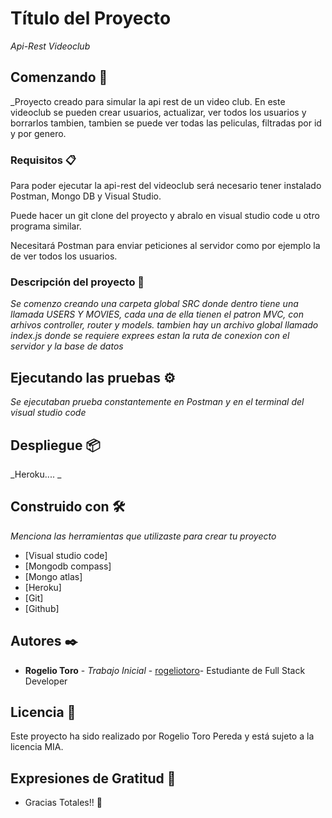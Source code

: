 # Título del Proyecto

_Api-Rest Videoclub_

## Comenzando 🚀

_Proyecto creado para simular la api rest de un video club. En este videoclub se pueden crear usuarios, actualizar, ver todos los usuarios y borrarlos tambien, tambien se puede ver todas las peliculas, filtradas por id y por genero.
### Requisitos 📋
Para poder ejecutar la api-rest del videoclub será necesario tener instalado Postman, Mongo DB y Visual Studio.

Puede hacer un git clone del proyecto y abralo en visual studio code u otro programa similar.

Necesitará Postman para enviar peticiones al servidor como por ejemplo la de ver todos los usuarios.

### Descripción del proyecto 🔧

_Se comenzo creando una carpeta global SRC donde dentro tiene una llamada USERS Y MOVIES, cada una de ella tienen el patron MVC, con arhivos controller, router y models.
 tambien hay un archivo global llamado index.js donde se requiere exprees estan la ruta de conexion con el servidor y la base de datos_

## Ejecutando las pruebas ⚙️

_Se ejecutaban prueba constantemente en Postman y en el terminal del visual studio code_

## Despliegue 📦

_Heroku.... _

## Construido con 🛠️

_Menciona las herramientas que utilizaste para crear tu proyecto_

* [Visual studio code]
* [Mongodb compass]
* [Mongo atlas]
* [Heroku]
* [Git]
* [Github]

## Autores ✒️

* **Rogelio Toro** - *Trabajo Inicial* - [rogeliotoro](https://github.com/rogeliotoro)- Estudiante de Full Stack Developer 

## Licencia 📄

Este proyecto ha sido realizado por Rogelio Toro Pereda y está sujeto a la licencia MIA.

## Expresiones de Gratitud 🎁

* Gracias Totales!! 🤘
